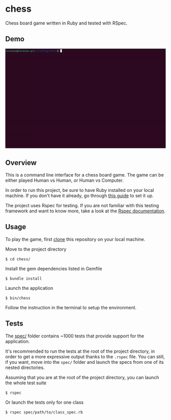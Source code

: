# chess
Chess board game written in Ruby and tested with RSpec.

## Demo
![White checkmating black](./demo/chess.gif)

## Overview
This is a command line interface for a chess board game. The game can be either played Human vs Human, or Human vs Computer.

In order to run this project, be sure to have Ruby installed on your local machine. If you don't have it already, go through
[this guide](https://www.ruby-lang.org/en/documentation/installation/) to set it up.

The project uses Rspec for testing. If you are not familiar with this testing framework and want to know more, take a look at the [Rspec documentation](https://rspec.info/).

## Usage
To play the game, first [clone](https://docs.github.com/en/repositories/creating-and-managing-repositories/cloning-a-repository)
this repository on your local machine.

Move to the project directory

```
$ cd chess/
```

Install the gem dependencies listed in Gemfile
```
$ bundle install
``` 

Launch the application
```
$ bin/chess
```

Follow the instruction in the terminal to setup the environment.

## Tests
The [spec/](https://github.com/Uaitt/chess/tree/main/spec) folder contains ~1000 tests that provide support for the application.

It's recommended to run the tests at the root of the project directory, in order to get a more expressive output thanks to
the `.rspec` file. You can still, if you want, move into the `spec/` folder and launch the specs from one of its nested directories.

Assuming that you are at the root of the project directory, you can launch the whole test suite
```
$ rspec
```

Or launch the tests only for one class
```
$ rspec spec/path/to/class_spec.rb
```
